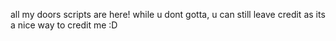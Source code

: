 all my doors scripts are here!
while u dont gotta, u can still leave credit as its a nice way to credit me :D

